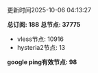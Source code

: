 更新时间2025-10-06 04:13:27

**总订阅: 188**
**总节点: 37775**
- vless节点: 10916
- hysteria2节点: 13

**google ping有效节点: 98**
